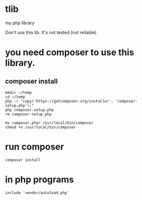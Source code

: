 # tlib
my php library

Don't use this lib. It's not tested (not reliable).

# you need composer to use this library.
## composer install
```
mkdir ~/temp
cd ~/temp
php -r "copy('https://getcomposer.org/installer', 'composer-setup.php');"
php composer-setup.php
rm composer-setup.php

mv composer.phar /usr/local/bin/composer
chmod +x /usr/local/bin/composer
```
# run composer
```
composer install
```

# in php programs
```
include 'vendor/autoload.php'
```
